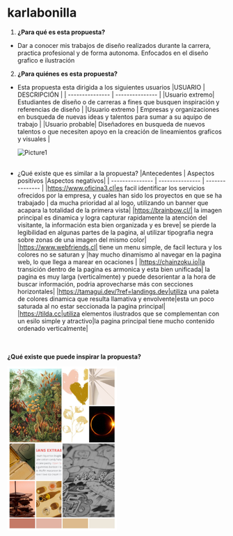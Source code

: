 # karlabonilla
1. **¿Para qué es esta propuesta?**
 - Dar a conocer mis trabajos de diseño realizados durante la carrera, practica profesional y de forma autonoma. Enfocados en el diseño grafico e ilustración

2. **¿Para quiénes es esta propuesta?**
 - Esta propuesta esta dirigida a los siguientes usuarios
    |USUARIO | DESCRIPCIÓN |
    | --------------- | --------------- |
    |Usuario extremo| Estudiantes de diseño o de carreras a fines que busquen inspiración y referencias de diseño |
    |Usuario extremo | Empresas y organizaciones en busqueda de nuevas ideas y talentos para sumar a su aquipo de trabajo |
    |Usuario probable| Diseñadores en busqueda de nuevos talentos o que necesiten apoyo en la creación de lineamientos graficos y visuales |
   
   ![Picture1](https://github.com/Karlabo/kbom/assets/87454037/036de02d-ca64-4183-aa23-bc7e9b96188e)
   <br> </br>
* ¿Qué existe que es similar a la propuesta?
  |Antecedentes | Aspectos positivos |Aspectos negativos|
  | --------------- | --------------- | --------------- |
  |https://www.oficina3.cl|es facil identificar los servicios ofrecidos por la empresa, y cuales han sido los proyectos en que se ha trabajado | da mucha prioridad al al logo, utilizando un banner que acapara la totalidad de la primera vista|
  |https://brainbow.cl/| la imagen principal es dinamica y logra capturar rapidamente la atención del visitante, la información esta bien organizada y es breve| se pierde la legibilidad en algunas partes de la pagina, al utilizar tipografia negra sobre zonas de una imagen del mismo color|
  |https://www.webfriends.cl| tiene un menu simple, de facil lectura y los colores no se saturan y |hay mucho dinamismo al navegar en la pagina web, lo que llega a marear en ocaciones |
  |https://chainzoku.io|la transición dentro de la pagina es armonica y esta bien unificada| la pagina es muy larga (verticalmente) y puede desorientar a la hora de buscar información, podria aprovecharse más con secciones horizontales|
  |https://tamagui.dev/?ref=landings.dev|utiliza una paleta de colores dinamica que resulta llamativa y envolvente|esta un poco saturada al no estar seccionada la pagina principal|
  |https://tilda.cc|utiliza elementos ilustrados que se complementan con un esilo simple y atractivo|la pagina principal tiene mucho contenido ordenado verticalmente|

<br></br>
**¿Qué existe que puede inspirar la propuesta?**

<img src="https://github.com/Karlabo/karlabonilla/blob/main/img1.jpg" width="50%">
